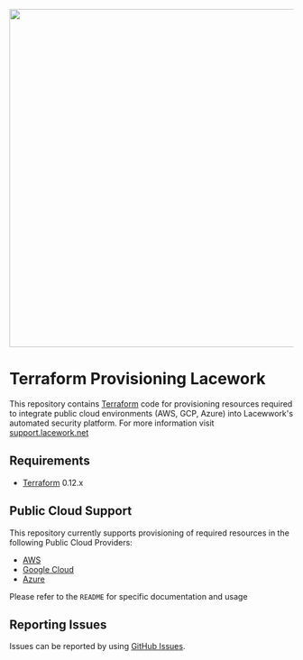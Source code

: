 <a href="https://lacework.com"><img src="https://techally-content.s3-us-west-1.amazonaws.com/public-content/lacework_logo_full.png" width="600"></a>

# Terraform Provisioning Lacework
This repository contains [Terraform](https://terraform.io) code for provisioning resources required to integrate public cloud environments (AWS, GCP, Azure) into Lacewwork's automated security platform. For more information visit [support.lacework.net](https://support.lacework.net)  

## Requirements
- [Terraform](https://terraform.io) 0.12.x

## Public Cloud Support
This repository currently supports provisioning of required resources in the following Public Cloud Providers:

- [AWS](aws/README.md)
- [Google Cloud](gcp/README.md)
- [Azure](azure/README.md)

Please refer to the `README` for specific documentation and usage

## Reporting Issues

Issues can be reported by using [GitHub Issues](https://github.com/lacework/terraform-provisioning/issues).
